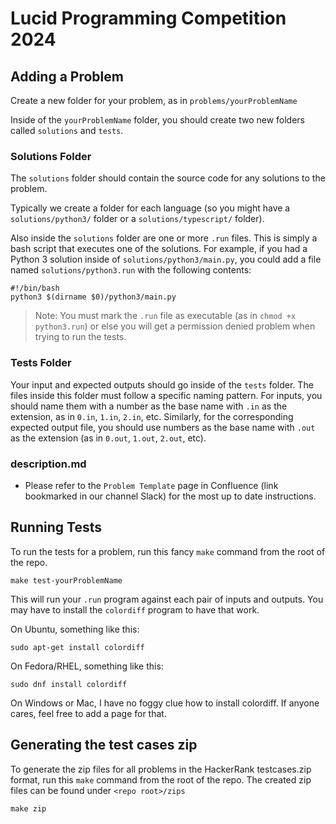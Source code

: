 # Lucid Programming Competition 2024

## Adding a Problem
Create a new folder for your problem, as in `problems/yourProblemName`

Inside of the `yourProblemName` folder, you should create two new folders called `solutions` and `tests`.

### Solutions Folder

The `solutions` folder should contain the source code for any solutions to the problem.

Typically we create a folder for each language (so you might have a `solutions/python3/` folder or a `solutions/typescript/` folder).

Also inside the `solutions` folder are one or more `.run` files. This is simply a bash script that executes one of the solutions. For example, if you had a Python 3 solution inside of `solutions/python3/main.py`, you could add a file named `solutions/python3.run` with the following contents:

```
#!/bin/bash
python3 $(dirname $0)/python3/main.py
```
> Note: You must mark the `.run` file as executable (as in `chmod +x python3.run`) or else you will get a permission denied problem when trying to run the tests.

### Tests Folder

Your input and expected outputs should go inside of the `tests` folder. The files inside this folder must follow a specific naming pattern. For inputs, you should name them with a number as the base name with `.in` as the extension, as in `0.in`, `1.in`, `2.in`, etc. Similarly, for the corresponding expected output file, you should use numbers as the base name with `.out` as the extension (as in `0.out`, `1.out`, `2.out`, etc).

### description.md

* Please refer to the `Problem Template` page in Confluence (link bookmarked in our channel Slack) for the most up to date instructions.

## Running Tests

To run the tests for a problem, run this fancy `make` command from the root of the repo.

```
make test-yourProblemName
```

This will run your `.run` program against each pair of inputs and outputs. You may have to install the `colordiff` program to have that work.

On Ubuntu, something like this:
```
sudo apt-get install colordiff
```
On Fedora/RHEL, something like this:
```
sudo dnf install colordiff
```
On Windows or Mac, I have no foggy clue how to install colordiff. If anyone cares, feel free to add a page for that.


## Generating the test cases zip

To generate the zip files for all problems in the HackerRank testcases.zip format, run this `make` command from the root of the repo. The created zip files can be found under `<repo root>/zips`

```
make zip
```